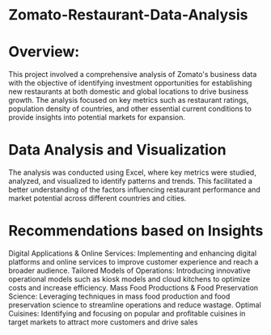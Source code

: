 # Zomato-Restaurant-Data-Analysis

# Overview:

This project involved a comprehensive analysis of Zomato's business data with the objective of identifying investment opportunities for establishing new restaurants at both domestic and global locations to drive business growth. The analysis focused on key metrics such as restaurant ratings, population density of countries, and other essential current conditions to provide insights into potential markets for expansion.

# Data Analysis and Visualization

The analysis was conducted using Excel, where key metrics were studied, analyzed, and visualized to identify patterns and trends. This facilitated a better understanding of the factors influencing restaurant performance and market potential across different countries and cities.

# Recommendations based on Insights

Digital Applications & Online Services: Implementing and enhancing digital platforms and online services to improve customer experience and reach a broader     audience.
Tailored Models of Operations: Introducing innovative operational models such as kiosk models and cloud kitchens to optimize costs and increase efficiency.
Mass Food Productions & Food Preservation Science: Leveraging techniques in mass food production and food preservation science to streamline operations and reduce wastage.
Optimal Cuisines: Identifying and focusing on popular and profitable cuisines in target markets to attract more customers and drive sales


